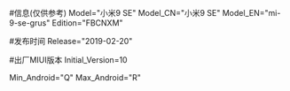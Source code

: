 #信息(仅供参考)
Model="小米9 SE"
Model_CN="小米9 SE"
Model_EN="mi-9-se-grus"
Edition="FBCNXM"

#发布时间
Release="2019-02-20"

#出厂MIUI版本
Initial_Version=10

Min_Android="Q"
Max_Android="R"
